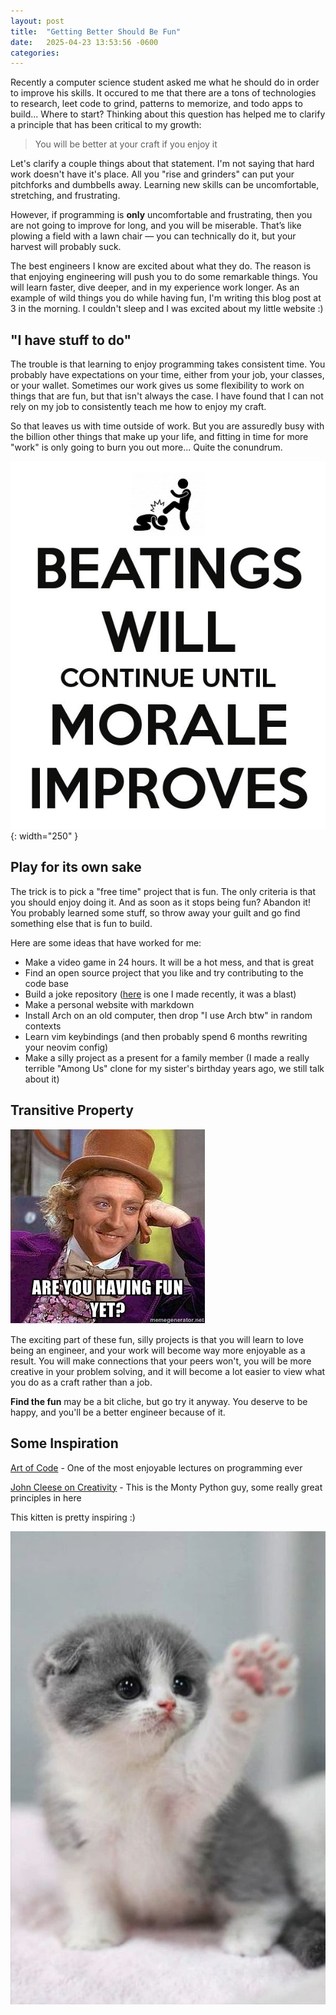 ```yaml
---
layout: post
title:  "Getting Better Should Be Fun"
date:   2025-04-23 13:53:56 -0600
categories:
---
```


Recently a computer science student asked me what he should do in order to improve his skills. It occured to me that there are a tons of technologies to research, leet code to grind, patterns to memorize, and todo apps to build... Where to start? Thinking about this question has helped me to clarify a principle that has been critical to my growth:

> You will be better at your craft if you enjoy it

Let's clarify a couple things about that statement. I'm not saying that hard work doesn't have it's place. All you "rise and grinders" can put your pitchforks and dumbbells away. Learning new skills can be uncomfortable, stretching, and frustrating.

However, if programming is **only** uncomfortable and frustrating, then you are not going to improve for long, and you will be miserable. That’s like plowing a field with a lawn chair — you can technically do it, but your harvest will probably suck.

The best engineers I know are excited about what they do. The reason is that enjoying engineering will push you to do some remarkable things. You will learn faster, dive deeper, and in my experience work longer. As an example of wild things you do while having fun, I'm writing this blog post at 3 in the morning. I couldn't sleep and I was excited about my little website :)

## "I have stuff to do"

The trouble is that learning to enjoy programming takes consistent time. You probably have expectations on your time, either from your job, your classes, or your wallet. Sometimes our work gives us some flexibility to work on things that are fun, but that isn't always the case. I have found that I can not rely on my job to consistently teach me how to enjoy my craft.

So that leaves us with time outside of work. But you are assuredly busy with the billion other things that make up your life, and fitting in time for more "work" is only going to burn you out more... Quite the conundrum.

![beatings-meme](/static/beatings_meme.jpg){: width="250" }

## Play for its own sake

The trick is to pick a "free time" project that is fun. The only criteria is that you should enjoy doing it. And as soon as it stops being fun? Abandon it! You probably learned some stuff, so throw away your guilt and go find something else that is fun to build.

Here are some ideas that have worked for me:

- Make a video game in 24 hours. It will be a hot mess, and that is great
- Find an open source project that you like and try contributing to the code base
- Build a joke repository ([here](https://github.com/RileyGabrielson/the-identity) is one I made recently, it was a blast)
- Make a personal website with markdown
- Install Arch on an old computer, then drop "I use Arch btw" in random contexts
- Learn vim keybindings (and then probably spend 6 months rewriting your neovim config)
- Make a silly project as a present for a family member (I made a really terrible "Among Us" clone for my sister's birthday years ago, we still talk about it)

## Transitive Property

![wonka fun](/static/fun_1_wonka.jpg)

The exciting part of these fun, silly projects is that you will learn to love being an engineer, and your work will become way more enjoyable as a result. You will make connections that your peers won't, you will be more creative in your problem solving, and it will become a lot easier to view what you do as a craft rather than a job.

**Find the fun** may be a bit cliche, but go try it anyway. You deserve to be happy, and you'll be a better engineer because of it.

## Some Inspiration

[Art of Code](https://www.youtube.com/watch?v=6avJHaC3C2U) - One of the most enjoyable lectures on programming ever

[John Cleese on Creativity](https://genius.com/John-cleese-lecture-on-creativity-annotated) - This is the Monty Python guy, some really great principles in here

This kitten is pretty inspiring :)

![cat](/static/cat.jpg)
